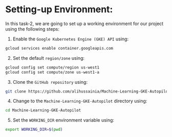 # Setting-up Environment:

In this task-2, we are going to set up a working environment for our project using the following steps:

1. Enable the `Google Kubernetes Engine (GKE) API` using:
```bash
gcloud services enable container.googleapis.com
```
2. Set the default `region/zone` using:
```bash
gcloud config set compute/region us-west1
gcloud config set compute/zone us-west1-a 
```
3. Clone the `GitHub repository` using:
```bash
git clone https://github.com/alihussainia/Machine-Learning-GKE-Autopilot.git
```
4. Change to the `Machine-Learning-GKE-Autopilot` directory using:
```bash
cd Machine-Learning-GKE-Autopilot
```
5. Set the `WORKING_DIR` environment variable using:
```bash
export WORKING_DIR=$(pwd)
```
